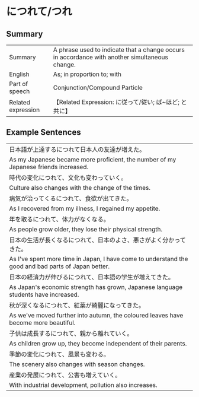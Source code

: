 # につれて/つれ

## Summary

<table><tr>   <td>Summary</td>   <td>A phrase used to indicate that a change occurs in accordance with another simultaneous change.</td></tr><tr>   <td>English</td>   <td>As; in proportion to; with</td></tr><tr>   <td>Part of speech</td>   <td>Conjunction/Compound Particle</td></tr><tr>   <td>Related expression</td>   <td>【Related Expression: に従って/従い; ば~ほど; と共に】</td></tr></table>

## Example Sentences

<table><tr><td>日本語が上達するにつれて日本人の友達が増えた。</td></tr><tr><td>As my Japanese became more proficient, the number of my Japanese friends increased.</td></tr><tr><td>時代の変化につれて、文化も変わっていく。</td></tr><tr><td>Culture also changes with the change of the times.</td></tr><tr><td>病気が治ってくるにつれて、食欲が出てきた。</td></tr><tr><td>As I recovered from my illness, I regained my appetite.</td></tr><tr><td>年を取るにつれて、体力がなくなる。</td></tr><tr><td>As people grow older, they lose their physical strength.</td></tr><tr><td>日本の生活が長くなるにつれて、日本のよさ、悪さがよく分かってきた。</td></tr><tr><td>As I've spent more time in Japan, I have come to understand the good and bad parts of Japan better.</td></tr><tr><td>日本の経済力が伸びるにつれて、日本語の学生が増えてきた。</td></tr><tr><td>As Japan's economic strength has grown, Japanese language students have increased.</td></tr><tr><td>秋が深くなるにつれて、紅葉が綺麗になってきた。</td></tr><tr><td>As we've moved further into autumn, the coloured leaves have become more beautiful.</td></tr><tr><td>子供は成長するにつれて、親から離れていく。</td></tr><tr><td>As children grow up, they become independent of their parents.</td></tr><tr><td>季節の変化につれて、風景も変わる。</td></tr><tr><td>The scenery also changes with season changes.</td></tr><tr><td>産業の発展につれて、公害も増えていく。</td></tr><tr><td>With industrial development, pollution also increases.</td></tr></table>

